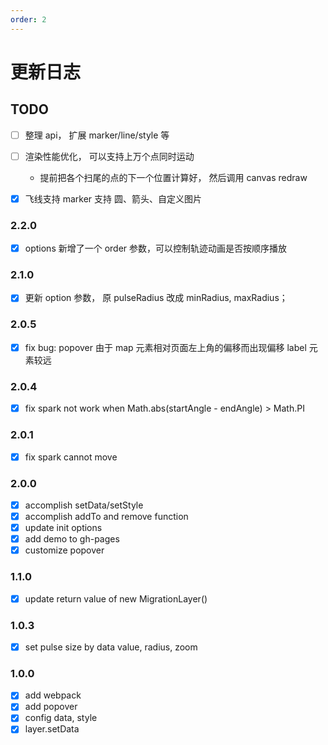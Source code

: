 ```yaml
---
order: 2
---
```


# 更新日志

## TODO
- [ ] 整理 api， 扩展 marker/line/style 等

- [ ] 渲染性能优化， 可以支持上万个点同时运动
  - 提前把各个扫尾的点的下一个位置计算好， 然后调用 canvas redraw

- [x] 飞线支持 marker 支持 圆、箭头、自定义图片

### 2.2.0

- [x] options 新增了一个 order 参数，可以控制轨迹动画是否按顺序播放

### 2.1.0

- [x] 更新 option 参数， 原 pulseRadius 改成 minRadius, maxRadius；

### 2.0.5

- [x] fix bug: popover 由于 map 元素相对页面左上角的偏移而出现偏移 label 元素较远

### 2.0.4

- [x] fix spark not work when Math.abs(startAngle - endAngle) > Math.PI

### 2.0.1

- [x] fix spark cannot move

### 2.0.0

- [x] accomplish setData/setStyle
- [x] accomplish addTo and remove function
- [x] update init options
- [x] add demo to gh-pages
- [x] customize popover

### 1.1.0

- [x] update return value of new MigrationLayer()

### 1.0.3

- [x] set pulse size by data value, radius, zoom

### 1.0.0

- [x] add webpack
- [x] add popover
- [x] config data, style
- [x] layer.setData
